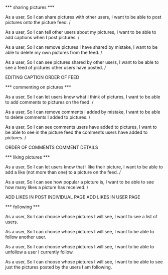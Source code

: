 *** sharing pictures ***

As a user,
So I can share pictures with other users,
I want to be able to post pictures onto the picture feed. /

As a user,
So I can tell other users about my pictures,
I want to be able to add captions when I post pictures. /

As a user,
So I can remove pictures I have shared by mistake,
I want to be able to delete my own pictures from the feed. /

As a user,
So I can see pictures shared by other users,
I want to be able to see a feed of pictures other users have posted. /

EDITING CAPTION
ORDER OF FEED

*** commenting on pictures ***

As a user,
So I can let users know what I think of pictures,
I want to be able to add comments to pictures on the feed. /

As a user,
So I can remove comments I added by mistake,
I want to be able to delete comments I added to pictures. /

As a user,
So I can see comments users have added to pictures,
I want to be able to see in the picture feed the comments users have added to pictures. /

ORDER OF COMMENTS
COMMENT DETAILS

*** liking pictures ***

As a user,
So I can let users know that I like their picture,
I want to be able to add a like (not more than one) to a picture on the feed. /

As a user,
So I can see how popular a picture is,
I want to be able to see how many likes a picture has received. /

ADD LIKES IN POST INDIVIDUAL PAGE
ADD LIKES IN USER PAGE

*** following ***

As a user,
So I can choose whose pictures I will see,
I want to see a list of users.

As a user,
So I can choose whose pictures I will see,
I want to be able to follow another user.

As a user,
So I can choose whose pictures I will see,
I want to be able to unfollow a user I currently follow.

As a user,
So I can choose whose pictures I will see,
I want to be able to see just the pictures posted by the users I am following.